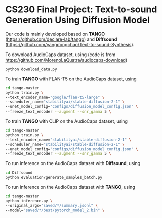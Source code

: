# CS230 Final Project: Text-to-sound Generation Using Diffusion Model
Our code is mainly developed based on **TANGO** (https://github.com/declare-lab/tango) and **Diffsound** (https://github.com/yangdongchao/Text-to-sound-Synthesis).

To download AudioCaps dataset, using (code is from https://github.com/MorenoLaQuatra/audiocaps-download)
```bash
python download_data.py
```

To train **TANGO** with FLAN-T5 on the AudioCaps dataset, using

```bash
cd tango-master
python train.py \
--text_encoder_name="google/flan-t5-large" \
--scheduler_name="stabilityai/stable-diffusion-2-1" \
--unet_model_config="configs/diffusion_model_config.json" \
--freeze_text_encoder --augment --snr_gamma 5 \
```

To train **TANGO** with CLIP on the AudioCaps dataset, using

```bash
cd tango-master
python train.py \
--text_encoder_name="stabilityai/stable-diffusion-2-1" \
--scheduler_name="stabilityai/stable-diffusion-2-1" \
--unet_model_config="configs/diffusion_model_config.json" \
--freeze_text_encoder --augment --snr_gamma 5 \
```

To run inference on the AudioCaps dataset with **Diffsound**, using
```bash
cd Diffsound
python evaluation/generate_samples_batch.py
```
To run inference on the AudioCaps dataset with **TANGO**, using
```bash
cd tango-master
python inference.py \
--original_args="saved/*/summary.jsonl" \
--model="saved/*/best/pytorch_model_2.bin" \
```
